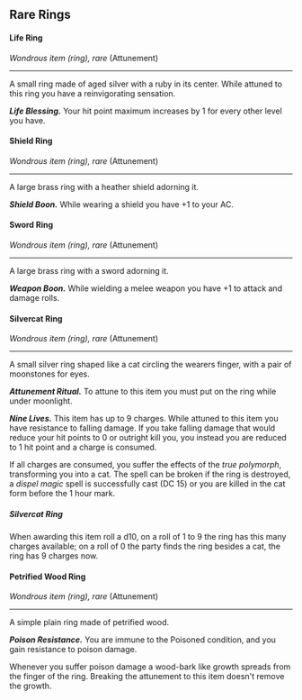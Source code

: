 ## Rare Rings

#### Life Ring
*Wondrous item (ring), rare* (Attunement)
___
A small ring made of aged silver with a ruby in its center. While attuned to this ring you have a reinvigorating sensation.

***Life Blessing.***
Your hit point maximum increases by 1 for every other level you have.


#### Shield Ring
*Wondrous item (ring), rare* (Attunement)
___
A large brass ring with a heather shield adorning it.

***Shield Boon.***
While wearing a shield you have +1 to your AC.


#### Sword Ring
*Wondrous item (ring), rare* (Attunement)
___
A large brass ring with a sword adorning it.

***Weapon Boon.***
While wielding a melee weapon you have +1 to attack and damage rolls.


#### Silvercat Ring
*Wondrous item (ring), rare* (Attunement)
___
A small silver ring shaped like a cat circling the wearers finger, with a pair of moonstones for eyes.

***Attunement Ritual.***
To attune to this item you must put on the ring while under moonlight.

***Nine Lives.***
This item has up to 9 charges. While attuned to this item you have resistance to falling damage. If you take falling damage that would reduce your hit points to 0 or outright kill you, you instead you are reduced to 1 hit point and a charge is consumed.

If all charges are consumed, you suffer the effects of the *true polymorph*, transforming you into a cat. The spell can be broken if the ring is destroyed, a *dispel magic* spell is successfully cast (DC 15) or you are killed in the cat form before the 1 hour mark.


<div class='descriptive'>

##### Silvercat Ring
When awarding this item roll a d10, on a roll of 1 to 9 the ring has this many charges available; on a roll of 0 the party finds the ring besides a cat, the ring has 9 charges now.

</div>


#### Petrified Wood Ring
*Wondrous item (ring), rare* (Attunement)
___
A simple plain ring made of petrified wood.

***Poison Resistance.***
You are immune to the Poisoned condition, and you gain resistance to poison damage.

Whenever you suffer poison damage a wood-bark like growth spreads from the finger of the ring. Breaking the attunement to this item doesn't remove the growth.
